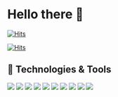 # Hello there 👋
[![Hits](https://hits.seeyoufarm.com/api/count/incr/badge.svg?url=https%3A%2F%2Fgithub.com%2FYasarKah%2FYasarKah&count_bg=%2379C83D&title_bg=%23555555&icon=tesla.svg&icon_color=%23E7E7E7&title=Efsane&edge_flat=true)](https://hits.seeyoufarm.com)

[![Hits](https://hits.seeyoufarm.com/api/count/incr/badge.svgurl=https%3A%2F%2Fgithub.com%2Fyasarkah&count_bg=%2358BE0B&title_bg=%23555555&icon=&icon_color=%23D7CECE&title=hits&edge_flat=false)](https://hits.seeyoufarm.com)


## 🔧 Technologies & Tools
![](https://img.shields.io/badge/OS-Linux-informational?style=flat&logo=linux&logoColor=white&color=6aa6f8)
![](https://img.shields.io/badge/Editor-VS_Code-informational?style=flat&logo=visual-studio-code&logoColor=white&color=6aa6f8)
![](https://img.shields.io/badge/Code-Python-informational?style=flat&logo=python&logoColor=white&color=6aa6f8)
![](https://img.shields.io/badge/Code-Django-informational?style=flat&logo=python&logoColor=white&color=6aa6f8)
![](https://img.shields.io/badge/Code-Flask-informational?style=flat&logo=python&logoColor=white&color=6aa6f8)
![](https://img.shields.io/badge/Code-JavaScript-informational?style=flat&logo=javascript&logoColor=white&color=6aa6f8)
![](https://img.shields.io/badge/Code-NodeJS-informational?style=flat&logo=javascript&logoColor=white&color=6aa6f8)
![](https://img.shields.io/badge/Shell-Bash-informational?style=flat&logo=gnu-bash&logoColor=white&color=6aa6f8)
![](https://img.shields.io/badge/Tools-PostgreSQL-informational?style=flat&logo=postgresql&logoColor=white&color=6aa6f8)
![](https://img.shields.io/badge/Tools-Docker-informational?style=flat&logo=docker&logoColor=white&color=6aa6f8)

